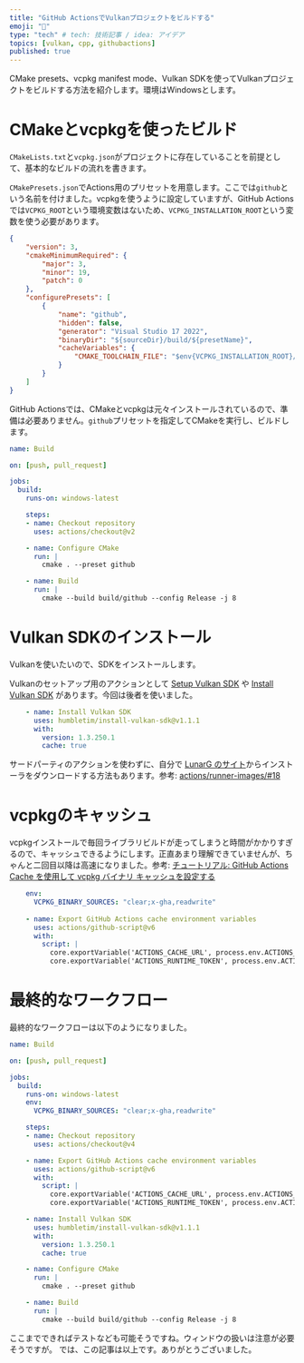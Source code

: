 ```yaml
---
title: "GitHub ActionsでVulkanプロジェクトをビルドする"
emoji: "🌋"
type: "tech" # tech: 技術記事 / idea: アイデア
topics: [vulkan, cpp, githubactions]
published: true
---
```


CMake presets、vcpkg manifest mode、Vulkan SDKを使ってVulkanプロジェクトをビルドする方法を紹介します。環境はWindowsとします。

# CMakeとvcpkgを使ったビルド

`CMakeLists.txt`と`vcpkg.json`がプロジェクトに存在していることを前提として、基本的なビルドの流れを書きます。

`CMakePresets.json`でActions用のプリセットを用意します。ここでは`github`という名前を付けました。vcpkgを使うように設定していますが、GitHub Actionsでは`VCPKG_ROOT`という環境変数はないため、`VCPKG_INSTALLATION_ROOT`という変数を使う必要があります。

```json:CMakePresets.json
{
    "version": 3,
    "cmakeMinimumRequired": {
        "major": 3,
        "minor": 19,
        "patch": 0
    },
    "configurePresets": [
        {
            "name": "github",
            "hidden": false,
            "generator": "Visual Studio 17 2022",
            "binaryDir": "${sourceDir}/build/${presetName}",
            "cacheVariables": {
                "CMAKE_TOOLCHAIN_FILE": "$env{VCPKG_INSTALLATION_ROOT}/scripts/buildsystems/vcpkg.cmake",
            }
        }
    ]
}
```

GitHub Actionsでは、CMakeとvcpkgは元々インストールされているので、準備は必要ありません。`github`プリセットを指定してCMakeを実行し、ビルドします。

```yaml:.github/workflows/build.yml
name: Build

on: [push, pull_request]

jobs:
  build:
    runs-on: windows-latest

    steps:
    - name: Checkout repository
      uses: actions/checkout@v2

    - name: Configure CMake
      run: |
        cmake . --preset github

    - name: Build
      run: |
        cmake --build build/github --config Release -j 8
```

# Vulkan SDKのインストール

Vulkanを使いたいので、SDKをインストールします。

Vulkanのセットアップ用のアクションとして [Setup Vulkan SDK](https://github.com/marketplace/actions/setup-vulkan-sdk) や [Install Vulkan SDK](https://github.com/marketplace/actions/install-vulkan-sdk) があります。今回は後者を使いました。

```yaml:.github/workflows/build.yml
    - name: Install Vulkan SDK
      uses: humbletim/install-vulkan-sdk@v1.1.1
      with:
        version: 1.3.250.1
        cache: true
```

サードパーティのアクションを使わずに、自分で [LunarG のサイト](https://vulkan.lunarg.com/sdk/home)からインストーラをダウンロードする方法もあります。参考: [actions/runner-images/#18](https://github.com/actions/runner-images/issues/18)

# vcpkgのキャッシュ

vcpkgインストールで毎回ライブラリビルドが走ってしまうと時間がかかりすぎるので、キャッシュできるようにします。正直あまり理解できていませんが、ちゃんと二回目以降は高速になりました。参考: [チュートリアル: GitHub Actions Cache を使用して vcpkg バイナリ キャッシュを設定する](https://learn.microsoft.com/ja-jp/vcpkg/consume/binary-caching-github-actions-cache)


```yaml:.github/workflows/build.yml
    env: 
      VCPKG_BINARY_SOURCES: "clear;x-gha,readwrite"
    
    - name: Export GitHub Actions cache environment variables
      uses: actions/github-script@v6
      with:
        script: |
          core.exportVariable('ACTIONS_CACHE_URL', process.env.ACTIONS_CACHE_URL || '');
          core.exportVariable('ACTIONS_RUNTIME_TOKEN', process.env.ACTIONS_RUNTIME_TOKEN || '');
```

# 最終的なワークフロー

最終的なワークフローは以下のようになりました。

```yaml:.github/workflows/build.yml
name: Build

on: [push, pull_request]

jobs:
  build:
    runs-on: windows-latest
    env: 
      VCPKG_BINARY_SOURCES: "clear;x-gha,readwrite"

    steps:
    - name: Checkout repository
      uses: actions/checkout@v4

    - name: Export GitHub Actions cache environment variables
      uses: actions/github-script@v6
      with:
        script: |
          core.exportVariable('ACTIONS_CACHE_URL', process.env.ACTIONS_CACHE_URL || '');
          core.exportVariable('ACTIONS_RUNTIME_TOKEN', process.env.ACTIONS_RUNTIME_TOKEN || '');

    - name: Install Vulkan SDK
      uses: humbletim/install-vulkan-sdk@v1.1.1
      with:
        version: 1.3.250.1
        cache: true

    - name: Configure CMake
      run: |
        cmake . --preset github

    - name: Build
      run: |
        cmake --build build/github --config Release -j 8
```

ここまでできればテストなども可能そうですね。ウィンドウの扱いは注意が必要そうですが。
では、この記事は以上です。ありがとうございました。
